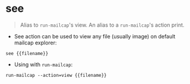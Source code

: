 # see

> Alias to `run-mailcap`'s view.
> An alias to a `run-mailcap`'s action print.

- See action can be used to view any file (usually image) on default mailcap explorer:

`see {{filename}}`

- Using with `run-mailcap`:

`run-mailcap --action=view {{filename}}`
